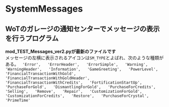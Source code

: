 # SystemMessages  
## WoTのガレージの通知センターでメッセージの表示を行うプログラム  
<b>mod_TEST_Messages_ver2.pyが最新のファイルです</b>  
メッセージの左横に表示されるアイコンは`SM_TYPE`とよばれ、次のような種類がある。  
`
'Error',  
 'ErrorHeader',  
 'ErrorSimple',  
 'Warning',  
 'WarningHeader',  
 'Information',  
 'GameGreeting',  
 'PowerLevel',  
 'FinancialTransactionWithGold',  
 'FinancialTransactionWithGoldHeader',  
 'FinancialTransactionWithCredits',  
 'FortificationStartUp',  
 'PurchaseForGold',  
 'DismantlingForGold',  
 'PurchaseForCredits',  
 'Selling',  
 'Remove',  
 'Repair',  
 'CustomizationForGold',  
 'CustomizationForCredits',  
 'Restore',  
 'PurchaseForCrystal',  
 'PrimeTime'  
 `

